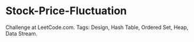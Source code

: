 # Stock-Price-Fluctuation
Challenge at LeetCode.com. Tags: Design, Hash Table, Ordered Set, Heap, Data Stream.

